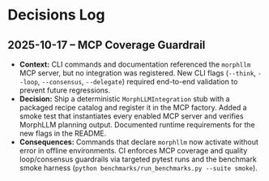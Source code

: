 # Decisions Log

## 2025-10-17 – MCP Coverage Guardrail
- **Context:** CLI commands and documentation referenced the `morphllm` MCP server, but no integration was registered. New CLI flags (`--think`, `--loop`, `--consensus`, `--delegate`) required end-to-end validation to prevent future regressions.
- **Decision:** Ship a deterministic `MorphLLMIntegration` stub with a packaged recipe catalog and register it in the MCP factory. Added a smoke test that instantiates every enabled MCP server and verifies MorphLLM planning output. Documented runtime requirements for the new flags in the README.
- **Consequences:** Commands that declare `morphllm` now activate without error in offline environments. CI enforces MCP coverage and quality loop/consensus guardrails via targeted pytest runs and the benchmark smoke harness (`python benchmarks/run_benchmarks.py --suite smoke`).
